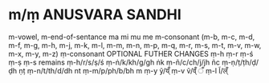 # m/ṃ ANUSVARA SANDHI
m-vowel, m-end-of-sentance
ma mi mu me
m-consonant
(m-b,  m-c, m-d, m-f, m-g, m-h, m-j, m-k, m-l, m-m, m-n, m-p, m-q, m-r, m-s, m-t, m-v, m-w, m-x, m-y, m-z)
ṃ-consonant
	OPTIONAL FUTHER CHANGES
	ṃ-h   ṃ-r    ṃ-ś   ṃ-ṣ   ṃ-s 
	remains ṃ-h/r/s/ṣ/ś
	ṃ-ṅ/k/kh/g/gh
	ṅk
	ṃ-ñ/c/ch/j/jh
	ñc
	ṃ-ṇ/ṭ/ṭh/ḍ/ḍh
	ṇṭ
	ṃ-n/t/th/d/dh
	nt
	ṃ-m/p/ph/b/bh
	m
	ṃ-y
	ỹ/य्ँ
	ṃ-v
	ṽ/व्ँ ँ 
	ṃ-l
	l̃/ल्ँ